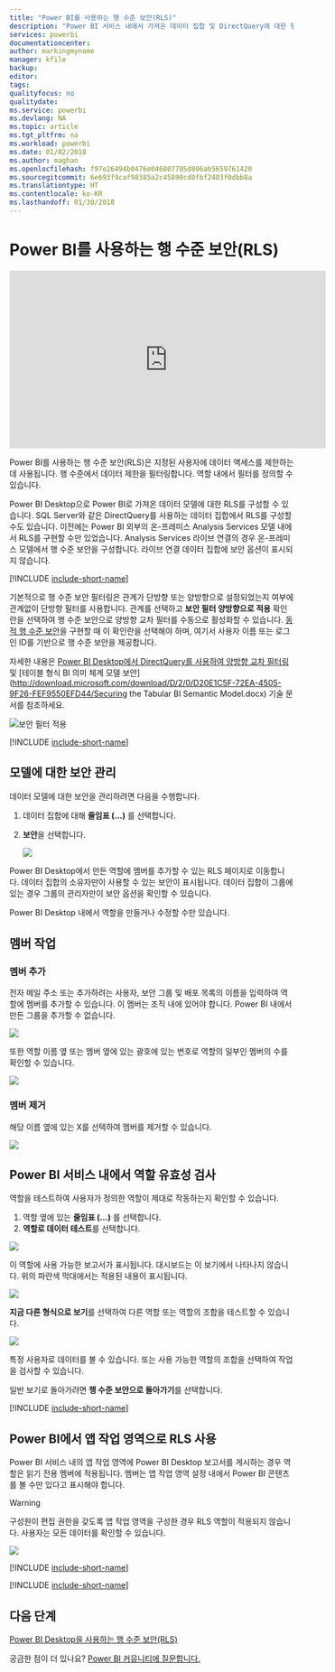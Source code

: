```yaml
---
title: "Power BI를 사용하는 행 수준 보안(RLS)"
description: "Power BI 서비스 내에서 가져온 데이터 집합 및 DirectQuery에 대한 행 수준 보안을 구성하는 방법입니다."
services: powerbi
documentationcenter: 
author: markingmyname
manager: kfile
backup: 
editor: 
tags: 
qualityfocus: no
qualitydate: 
ms.service: powerbi
ms.devlang: NA
ms.topic: article
ms.tgt_pltfrm: na
ms.workload: powerbi
ms.date: 01/02/2018
ms.author: maghan
ms.openlocfilehash: f97e26494b0476e046007705d806ab5659761420
ms.sourcegitcommit: 6e693f9caf98385a2c45890cd0fbf2403f0dbb8a
ms.translationtype: HT
ms.contentlocale: ko-KR
ms.lasthandoff: 01/30/2018
---
```

# <a name="row-level-security-rls-with-power-bi"></a>Power BI를 사용하는 행 수준 보안(RLS)
<iframe width="560" height="315" src="https://www.youtube.com/embed/67fK0GoVQ80?showinfo=0" frameborder="0" allowfullscreen></iframe>

Power BI를 사용하는 행 수준 보안(RLS)은 지정된 사용자에 데이터 액세스를 제한하는 데 사용됩니다. 행 수준에서 데이터 제한을 필터링합니다. 역할 내에서 필터를 정의할 수 있습니다.

Power BI Desktop으로 Power BI로 가져온 데이터 모델에 대한 RLS를 구성할 수 있습니다. SQL Server와 같은 DirectQuery를 사용하는 데이터 집합에서 RLS를 구성할 수도 있습니다. 이전에는 Power BI 외부의 온-프레미스 Analysis Services 모델 내에서 RLS를 구현할 수만 있었습니다. Analysis Services 라이브 연결의 경우 온-프레미스 모델에서 행 수준 보안을 구성합니다. 라이브 연결 데이터 집합에 보안 옵션이 표시되지 않습니다.

[!INCLUDE [include-short-name](./includes/rls-desktop-define-roles.md)]

기본적으로 행 수준 보안 필터링은 관계가 단방향 또는 양방향으로 설정되었는지 여부에 관계없이 단방향 필터를 사용합니다. 관계를 선택하고 **보안 필터 양방향으로 적용** 확인란을 선택하여 행 수준 보안으로 양방향 교차 필터를 수동으로 활성화할 수 있습니다. [동적 행 수준 보안](https://docs.microsoft.com/en-us/sql/analysis-services/supplemental-lesson-implement-dynamic-security-by-using-row-filters)을 구현할 때 이 확인란을 선택해야 하며, 여기서 사용자 이름 또는 로그인 ID를 기반으로 행 수준 보안을 제공합니다. 

자세한 내용은 [Power BI Desktop에서 DirectQuery를 사용하여 양방향 교차 필터링](desktop-bidirectional-filtering.md) 및 [테이블 형식 BI 의미 체계 모델 보안](http://download.microsoft.com/download/D/2/0/D20E1C5F-72EA-4505-9F26-FEF9550EFD44/Securing the Tabular BI Semantic Model.docx) 기술 문서를 참조하세요.

![보안 필터 적용](media/service-admin-rls/rls-apply-security-filter.png)


[!INCLUDE [include-short-name](./includes/rls-desktop-view-as-roles.md)]

## <a name="manage-security-on-your-model"></a>모델에 대한 보안 관리
데이터 모델에 대한 보안을 관리하려면 다음을 수행합니다.

1. 데이터 집합에 대해 **줄임표 (...)** 를 선택합니다.
2. **보안**을 선택합니다.
   
   ![](media/service-admin-rls/rls-security.png)

Power BI Desktop에서 만든 역할에 멤버를 추가할 수 있는 RLS 페이지로 이동합니다. 데이터 집합의 소유자만이 사용할 수 있는 보안이 표시됩니다. 데이터 집합이 그룹에 있는 경우 그룹의 관리자만이 보안 옵션을 확인할 수 있습니다. 

Power BI Desktop 내에서 역할을 만들거나 수정할 수만 있습니다.

## <a name="working-with-members"></a>멤버 작업
### <a name="add-members"></a>멤버 추가
전자 메일 주소 또는 추가하려는 사용자, 보안 그룹 및 배포 목록의 이름을 입력하여 역할에 멤버를 추가할 수 있습니다. 이 멤버는 조직 내에 있어야 합니다. Power BI 내에서 만든 그룹을 추가할 수 없습니다.

![](media/service-admin-rls/rls-add-member.png)

또한 역할 이름 옆 또는 멤버 옆에 있는 괄호에 있는 번호로 역할의 일부인 멤버의 수를 확인할 수 있습니다.

![](media/service-admin-rls/rls-member-count.png)

### <a name="remove-members"></a>멤버 제거
해당 이름 옆에 있는 X를 선택하여 멤버를 제거할 수 있습니다. 

![](media/service-admin-rls/rls-remove-member.png)

## <a name="validating-the-role-within-the-power-bi-service"></a>Power BI 서비스 내에서 역할 유효성 검사
역할을 테스트하여 사용자가 정의한 역할이 제대로 작동하는지 확인할 수 있습니다. 

1. 역할 옆에 있는 **줄임표 (...)** 를 선택합니다.
2. **역할로 데이터 테스트**를 선택합니다.

![](media/service-admin-rls/rls-test-role.png)

이 역할에 사용 가능한 보고서가 표시됩니다. 대시보드는 이 보기에서 나타나지 않습니다. 위의 파란색 막대에서는 적용된 내용이 표시됩니다.

![](media/service-admin-rls/rls-test-role2.png)

**지금 다른 형식으로 보기**를 선택하여 다른 역할 또는 역할의 조합을 테스트할 수 있습니다.

![](media/service-admin-rls/rls-test-role3.png)

특정 사용자로 데이터를 볼 수 있습니다. 또는 사용 가능한 역할의 조합을 선택하여 작업을 검사할 수 있습니다. 

일반 보기로 돌아가려면 **행 수준 보안으로 돌아가기**를 선택합니다.

[!INCLUDE [include-short-name](./includes/rls-usernames.md)]

## <a name="using-rls-with-app-workspaces-in-power-bi"></a>Power BI에서 앱 작업 영역으로 RLS 사용
Power BI 서비스 내의 앱 작업 영역에 Power BI Desktop 보고서를 게시하는 경우 역할은 읽기 전용 멤버에 적용됩니다. 멤버는 앱 작업 영역 설정 내에서 Power BI 콘텐츠를 볼 수만 있다고 표시해야 합니다.

> [!WARNING]
> 구성원이 편집 권한을 갖도록 앱 작업 영역을 구성한 경우 RLS 역할이 적용되지 않습니다. 사용자는 모든 데이터를 확인할 수 있습니다.
> 
> 

![](media/service-admin-rls/rls-group-settings.png)

[!INCLUDE [include-short-name](./includes/rls-limitations.md)]

[!INCLUDE [include-short-name](./includes/rls-faq.md)]

## <a name="next-steps"></a>다음 단계
[Power BI Desktop을 사용하는 행 수준 보안(RLS)](desktop-rls.md)  

궁금한 점이 더 있나요? [Power BI 커뮤니티에 질문합니다.](http://community.powerbi.com/)

